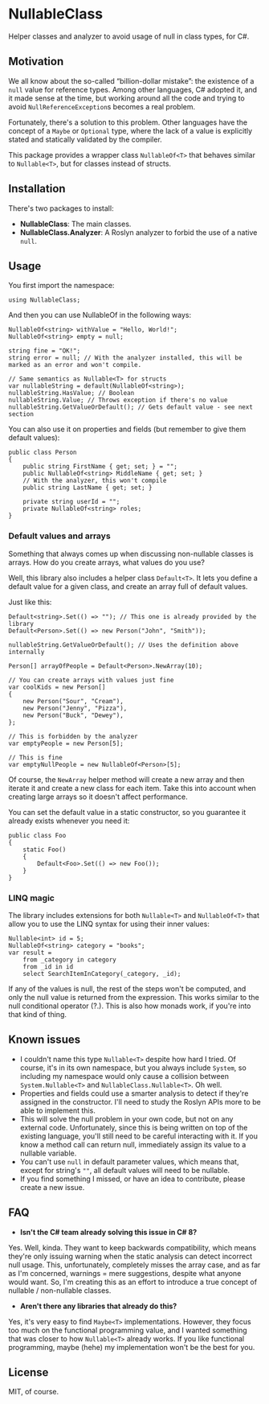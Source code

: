 # NullableClass
Helper classes and analyzer to avoid usage of null in class types, for C#.

## Motivation

We all know about the so-called “billion-dollar mistake”: the existence of a `null` value for reference types. Among other languages, C# adopted it, and it made sense at the time, but working around all the code and trying to avoid `NullReferenceException`s becomes a real problem.

Fortunately, there's a solution to this problem. Other languages have the concept of a `Maybe` or `Optional` type, where the lack of a value is explicitly stated and statically validated by the compiler.

This package provides a wrapper class `NullableOf<T>` that behaves similar to `Nullable<T>`, but for classes instead of structs.

## Installation

There's two packages to install:

* **NullableClass**: The main classes.
* **NullableClass.Analyzer**: A Roslyn analyzer to forbid the use of a native `null`.

## Usage

You first import the namespace:

    using NullableClass;

And then you can use NullableOf<T> in the following ways:

    NullableOf<string> withValue = "Hello, World!";
    NullableOf<string> empty = null;
    
    string fine = "OK!";
    string error = null; // With the analyzer installed, this will be marked as an error and won't compile.
    
    // Same semantics as Nullable<T> for structs
    var nullableString = default(NullableOf<string>);
    nullableString.HasValue; // Boolean
    nullableString.Value; // Throws exception if there's no value
    nullableString.GetValueOrDefault(); // Gets default value - see next section
    
You can also use it on properties and fields (but remember to give them default values):

    public class Person
    {
        public string FirstName { get; set; } = "";
        public NullableOf<string> MiddleName { get; set; }
        // With the analyzer, this won't compile
        public string LastName { get; set; }
        
        private string userId = "";
        private NullableOf<string> roles;
    }

### Default values and arrays

Something that always comes up when discussing non-nullable classes is arrays. How do you create arrays, what values do you use?

Well, this library also includes a helper class `Default<T>`. It lets you define a default value for a given class, and create an array full of default values.

Just like this:

    Default<string>.Set(() => ""); // This one is already provided by the library
    Default<Person>.Set(() => new Person("John", "Smith"));
    
    nullableString.GetValueOrDefault(); // Uses the definition above internally
    
    Person[] arrayOfPeople = Default<Person>.NewArray(10);
    
    // You can create arrays with values just fine
    var coolKids = new Person[]
    {
        new Person("Sour", "Cream"),
        new Person("Jenny", "Pizza"),
        new Person("Buck", "Dewey"),
    };
    
    // This is forbidden by the analyzer
    var emptyPeople = new Person[5];
    
    // This is fine
    var emptyNullPeople = new NullableOf<Person>[5];

Of course, the `NewArray` helper method will create a new array and then iterate it and create a new class for each item. Take this into account when creating large arrays so it doesn't affect performance.

You can set the default value in a static constructor, so you guarantee it already exists whenever you need it:

    public class Foo
    {
        static Foo()
        {
            Default<Foo>.Set(() => new Foo());
        }
    }

### LINQ magic

The library includes extensions for both `Nullable<T>` and `NullableOf<T>` that allow you to use the LINQ syntax for using their inner values:

    Nullable<int> id = 5;
    NullableOf<string> category = "books";
    var result =
        from _category in category
        from _id in id
        select SearchItemInCategory(_category, _id);

If any of the values is null, the rest of the steps won't be computed, and only the null value is returned from the expression. This works similar to the null conditional operator (?.). This is also how monads work, if you're into that kind of thing.

## Known issues

* I couldn't name this type `Nullable<T>` despite how hard I tried. Of course, it's in its own namespace, but you always include `System`, so including my namespace would only cause a collision between `System.Nullable<T>` and `NullableClass.Nullable<T>`. Oh well.
* Properties and fields could use a smarter analysis to detect if they're assigned in the constructor. I'll need to study the Roslyn APIs more to be able to implement this.
* This will solve the null problem in your own code, but not on any external code. Unfortunately, since this is being written on top of the existing language, you'll still need to be careful interacting with it. If you know a method call can return null, immediately assign its value to a nullable variable.
* You can't use `null` in default parameter values, which means that, except for string's `""`, all default values will need to be nullable.
* If you find something I missed, or have an idea to contribute, please create a new issue.

## FAQ

* **Isn't the C# team already solving this issue in C# 8?**

Yes. Well, kinda. They want to keep backwards compatibility, which means they're only issuing warning when the static analysis can detect incorrect null usage. This, unfortunately, completely misses the array case, and as far as I'm concerned, warnings = mere suggestions, despite what anyone would want. So, I'm creating this as an effort to introduce a true concept of nullable / non-nullable classes.

* **Aren't there any libraries that already do this?**

Yes, it's very easy to find `Maybe<T>` implementations. However, they focus too much on the functional programming value, and I wanted something that was closer to how `Nullable<T>` already works. If you like functional programming, maybe (hehe) my implementation won't be the best for you.

## License

MIT, of course.
